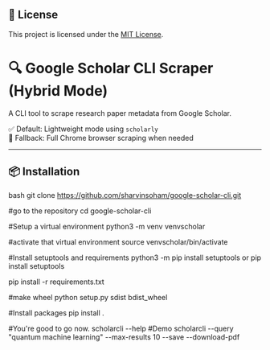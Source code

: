 ## 📝 License

This project is licensed under the [MIT License](LICENSE).

# 🔍 Google Scholar CLI Scraper (Hybrid Mode)

A CLI tool to scrape research paper metadata from Google Scholar.

✅ Default: Lightweight mode using `scholarly`  
🔁 Fallback: Full Chrome browser scraping when needed

---

## 📦 Installation

bash
git clone https://github.com/sharvinsoham/google-scholar-cli.git

#go to the repository
cd google-scholar-cli

#Setup a virtual environment
python3 -m venv venvscholar

#activate that virtual environment
source venvscholar/bin/activate

#Install setuptools and requirements
python3 -m pip install setuptools or pip install setuptools

pip install -r requirements.txt

#make wheel
python setup.py sdist bdist_wheel

#Install packages
pip install .

#You're good to go now.
scholarcli --help
#Demo
scholarcli --query "quantum machine learning" --max-results 10 --save --download-pdf

